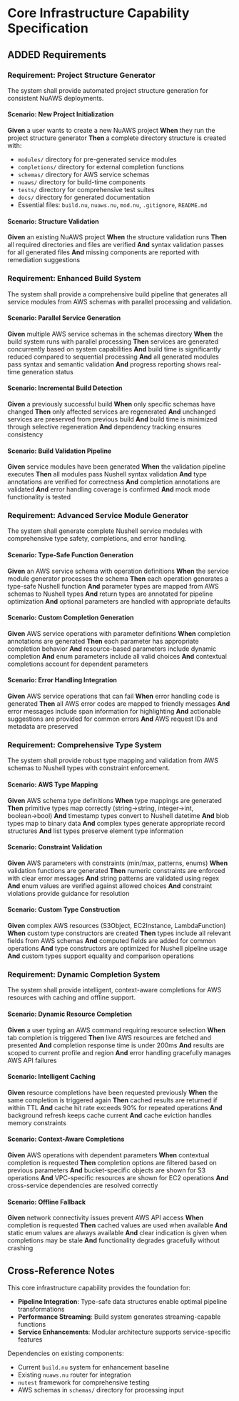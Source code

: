 # Core Infrastructure Capability Specification

## ADDED Requirements

### Requirement: Project Structure Generator
The system shall provide automated project structure generation for consistent NuAWS deployments.

#### Scenario: New Project Initialization
**Given** a user wants to create a new NuAWS project
**When** they run the project structure generator
**Then** a complete directory structure is created with:
- `modules/` directory for pre-generated service modules
- `completions/` directory for external completion functions  
- `schemas/` directory for AWS service schemas
- `nuaws/` directory for build-time components
- `tests/` directory for comprehensive test suites
- `docs/` directory for generated documentation
- Essential files: `build.nu`, `nuaws.nu`, `mod.nu`, `.gitignore`, `README.md`

#### Scenario: Structure Validation
**Given** an existing NuAWS project
**When** the structure validation runs
**Then** all required directories and files are verified
**And** syntax validation passes for all generated files
**And** missing components are reported with remediation suggestions

### Requirement: Enhanced Build System
The system shall provide a comprehensive build pipeline that generates all service modules from AWS schemas with parallel processing and validation.

#### Scenario: Parallel Service Generation
**Given** multiple AWS service schemas in the schemas directory
**When** the build system runs with parallel processing
**Then** services are generated concurrently based on system capabilities
**And** build time is significantly reduced compared to sequential processing
**And** all generated modules pass syntax and semantic validation
**And** progress reporting shows real-time generation status

#### Scenario: Incremental Build Detection
**Given** a previously successful build
**When** only specific schemas have changed
**Then** only affected services are regenerated
**And** unchanged services are preserved from previous build
**And** build time is minimized through selective regeneration
**And** dependency tracking ensures consistency

#### Scenario: Build Validation Pipeline
**Given** service modules have been generated
**When** the validation pipeline executes
**Then** all modules pass Nushell syntax validation
**And** type annotations are verified for correctness
**And** completion annotations are validated
**And** error handling coverage is confirmed
**And** mock mode functionality is tested

### Requirement: Advanced Service Module Generator
The system shall generate complete Nushell service modules with comprehensive type safety, completions, and error handling.

#### Scenario: Type-Safe Function Generation
**Given** an AWS service schema with operation definitions
**When** the service module generator processes the schema
**Then** each operation generates a type-safe Nushell function
**And** parameter types are mapped from AWS schemas to Nushell types
**And** return types are annotated for pipeline optimization
**And** optional parameters are handled with appropriate defaults

#### Scenario: Custom Completion Generation
**Given** AWS service operations with parameter definitions
**When** completion annotations are generated
**Then** each parameter has appropriate completion behavior
**And** resource-based parameters include dynamic completion
**And** enum parameters include all valid choices
**And** contextual completions account for dependent parameters

#### Scenario: Error Handling Integration
**Given** AWS service operations that can fail
**When** error handling code is generated
**Then** all AWS error codes are mapped to friendly messages
**And** error messages include span information for highlighting
**And** actionable suggestions are provided for common errors
**And** AWS request IDs and metadata are preserved

### Requirement: Comprehensive Type System
The system shall provide robust type mapping and validation from AWS schemas to Nushell types with constraint enforcement.

#### Scenario: AWS Type Mapping
**Given** AWS schema type definitions
**When** type mappings are generated
**Then** primitive types map correctly (string→string, integer→int, boolean→bool)
**And** timestamp types convert to Nushell datetime
**And** blob types map to binary data
**And** complex types generate appropriate record structures
**And** list types preserve element type information

#### Scenario: Constraint Validation
**Given** AWS parameters with constraints (min/max, patterns, enums)
**When** validation functions are generated
**Then** numeric constraints are enforced with clear error messages
**And** string patterns are validated using regex
**And** enum values are verified against allowed choices
**And** constraint violations provide guidance for resolution

#### Scenario: Custom Type Construction
**Given** complex AWS resources (S3Object, EC2Instance, LambdaFunction)
**When** custom type constructors are created
**Then** types include all relevant fields from AWS schemas
**And** computed fields are added for common operations
**And** type constructors are optimized for Nushell pipeline usage
**And** custom types support equality and comparison operations

### Requirement: Dynamic Completion System
The system shall provide intelligent, context-aware completions for AWS resources with caching and offline support.

#### Scenario: Dynamic Resource Completion
**Given** a user typing an AWS command requiring resource selection
**When** tab completion is triggered
**Then** live AWS resources are fetched and presented
**And** completion response time is under 200ms
**And** results are scoped to current profile and region
**And** error handling gracefully manages AWS API failures

#### Scenario: Intelligent Caching
**Given** resource completions have been requested previously
**When** the same completion is triggered again
**Then** cached results are returned if within TTL
**And** cache hit rate exceeds 90% for repeated operations
**And** background refresh keeps cache current
**And** cache eviction handles memory constraints

#### Scenario: Context-Aware Completions
**Given** AWS operations with dependent parameters
**When** contextual completion is requested
**Then** completion options are filtered based on previous parameters
**And** bucket-specific objects are shown for S3 operations
**And** VPC-specific resources are shown for EC2 operations
**And** cross-service dependencies are resolved correctly

#### Scenario: Offline Fallback
**Given** network connectivity issues prevent AWS API access
**When** completion is requested
**Then** cached values are used when available
**And** static enum values are always available
**And** clear indication is given when completions may be stale
**And** functionality degrades gracefully without crashing

## Cross-Reference Notes

This core infrastructure capability provides the foundation for:
- **Pipeline Integration**: Type-safe data structures enable optimal pipeline transformations
- **Performance Streaming**: Build system generates streaming-capable functions
- **Service Enhancements**: Modular architecture supports service-specific features

Dependencies on existing components:
- Current `build.nu` system for enhancement baseline
- Existing `nuaws.nu` router for integration
- `nutest` framework for comprehensive testing
- AWS schemas in `schemas/` directory for processing input